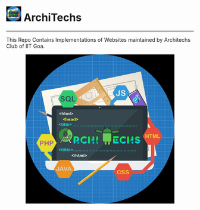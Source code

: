#  <img src="./assets/logo.jpg" width=40> ArchiTechs

<hr>

This Repo Contains Implementations of Websites maintained by Architechs Club of IIT Goa.
<center>
<img src="./assets/logo.jpg" width=400>
<center>